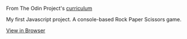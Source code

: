 From The Odin Project's [curriculum](https://www.theodinproject.com/lessons/rock-paper-scissors)

My first Javascript project. A console-based Rock Paper Scissors game.

[View in Browser](https://luizgrether.github.io/rock_paper_scissors/)
